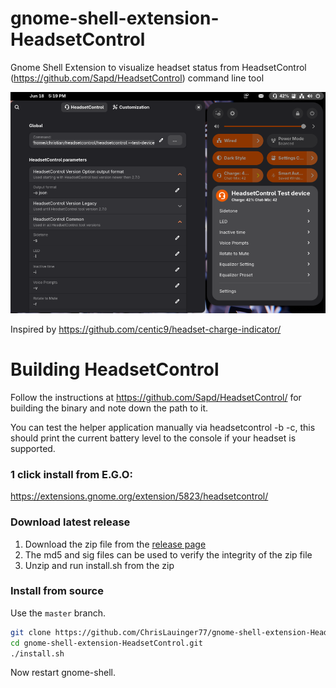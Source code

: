 # gnome-shell-extension-HeadsetControl

Gnome Shell Extension to visualize headset status from HeadsetControl (https://github.com/Sapd/HeadsetControl) command line tool

![Screenshot](https://github.com/ChrisLauinger77/gnome-shell-extension-HeadsetControl/blob/main/screenshot_4x.png)

Inspired by https://github.com/centic9/headset-charge-indicator/

# Building HeadsetControl

Follow the instructions at https://github.com/Sapd/HeadsetControl/ for building the binary and note down the path to it.

You can test the helper application manually via headsetcontrol -b -c, this should print the current battery level to the console if your headset is supported.

### 1 click install from E.G.O:

https://extensions.gnome.org/extension/5823/headsetcontrol/

### Download latest release

1. Download the zip file from the [release page](https://github.com/ChrisLauinger77/gnome-shell-extension-HeadsetControl/releases)
2. The md5 and sig files can be used to verify the integrity of the zip file
3. Unzip and run install.sh from the zip

### Install from source

Use the `master` branch.

```bash
git clone https://github.com/ChrisLauinger77/gnome-shell-extension-HeadsetControl.git
cd gnome-shell-extension-HeadsetControl.git
./install.sh
```

Now restart gnome-shell.
